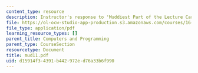 ```yaml
---
content_type: resource
description: Instructor's response to 'Muddiest Part of the Lecture Cards'.
file: https://ol-ocw-studio-app-production.s3.amazonaws.com/courses/16-01-unified-engineering-i-ii-iii-iv-fall-2005-spring-2006/d15914f34391b442972ed76a33b6f990_mud11.pdf
file_type: application/pdf
learning_resource_types: []
parent_title: Computers and Programming
parent_type: CourseSection
resourcetype: Document
title: mud11.pdf
uid: d15914f3-4391-b442-972e-d76a33b6f990
---
```

